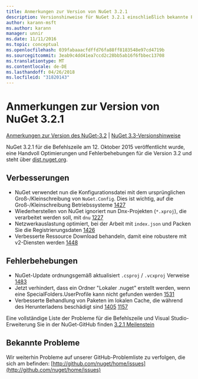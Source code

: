 ```yaml
---
title: Anmerkungen zur Version von NuGet 3.2.1
description: Versionshinweise für NuGet 3.2.1 einschließlich bekannte Probleme, Fehlerbehebungen, Funktionen und Archivierung von dcrs Design.
author: karann-msft
ms.author: karann
manager: unnir
ms.date: 11/11/2016
ms.topic: conceptual
ms.openlocfilehash: 039fabaaacfdffd76fa88ff8183548e97cd4719b
ms.sourcegitcommit: 3eab9c4dd41ea7ccd2c28bb5ab16f6fbbec13708
ms.translationtype: MT
ms.contentlocale: de-DE
ms.lasthandoff: 04/26/2018
ms.locfileid: "31820143"
---
```

# <a name="nuget-321-release-notes"></a>Anmerkungen zur Version von NuGet 3.2.1

[Anmerkungen zur Version des NuGet-3.2](../release-notes/nuget-3.2.md) | [NuGet 3.3-Versionshinweise](../release-notes/nuget-3.3.md)

NuGet 3.2.1 für die Befehlszeile am 12. Oktober 2015 veröffentlicht wurde, eine Handvoll Optimierungen und Fehlerbehebungen für die Version 3.2 und steht über [dist.nuget.org](http://dist.nuget.org/index.html).

## <a name="improvements"></a>Verbesserungen

* NuGet verwendet nun die Konfigurationsdatei mit dem ursprünglichen Groß-/Kleinschreibung von `NuGet.Config`.  Dies ist wichtig, auf die Groß-/Kleinschreibung Betriebssysteme [1427](https://github.com/NuGet/Home/issues/1427)
* Wiederherstellen von NuGet ignoriert nun Dnx-Projekten (`*.xproj`), die verarbeitet werden soll, mit `dnu` [1227](https://github.com/NuGet/Home/issues/1227)
* Netzwerkauslastung optimiert, bei der Arbeit mit `index.json` und Packen Sie die Registrierungsdaten [1426](https://github.com/NuGet/Home/issues/1426)
* Verbesserte Ressource Download behandeln, damit eine robustere mit v2-Diensten werden [1448](https://github.com/NuGet/Home/issues/1448)

## <a name="fixes"></a>Fehlerbehebungen

* NuGet-Update ordnungsgemäß aktualisiert `.csproj` / `.vcxproj` Verweise [1483](https://github.com/NuGet/Home/issues/1483)
* Jetzt verhindert, dass ein Ordner "Lokaler .nuget" erstellt werden, wenn eine SpecialFolders.UserProfile kann nicht gefunden werden [1531](https://github.com/NuGet/Home/issues/1531)
* Verbesserte Behandlung von Paketen im lokalen Cache, die während des Herunterladens beschädigt sind [1405](https://github.com/NuGet/Home/issues/1405) [1157](https://github.com/NuGet/Home/issues/1157)

Eine vollständige Liste der Probleme für die Befehlszeile und Visual Studio-Erweiterung Sie in der NuGet-GitHub finden [3.2.1 Meilenstein](https://github.com/NuGet/Home/issues?q=milestone%3A3.2.1+is%3Aclosed)

## <a name="known-issues"></a>Bekannte Probleme

Wir weiterhin Probleme auf unserer GitHub-Problemliste zu verfolgen, die sich am befinden: [http://github.com/nuget/home/issues](http://github.com/nuget/home/issues)